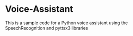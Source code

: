 # Voice-Assistant
This is a sample code for a Python voice assistant using the SpeechRecognition and pyttsx3 libraries
